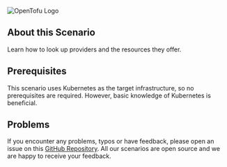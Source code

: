 ![OpenTofu Logo](https://raw.githubusercontent.com/opentofu/brand-artifacts/main/full/transparent/SVG/on-light.svg)

## About this Scenario

Learn how to look up providers and the resources they offer. 

## Prerequisites

This scenario uses Kubernetes as the target infrastructure, so no prerequisites are required. However, basic knowledge of Kubernetes is beneficial.

## Problems

If you encounter any problems, typos or have feedback, please open an issue on this [GitHub Repository](https://github.com/peak-scale/koda-scenarios). All our scenarios are open source and we are happy to receive your feedback.
